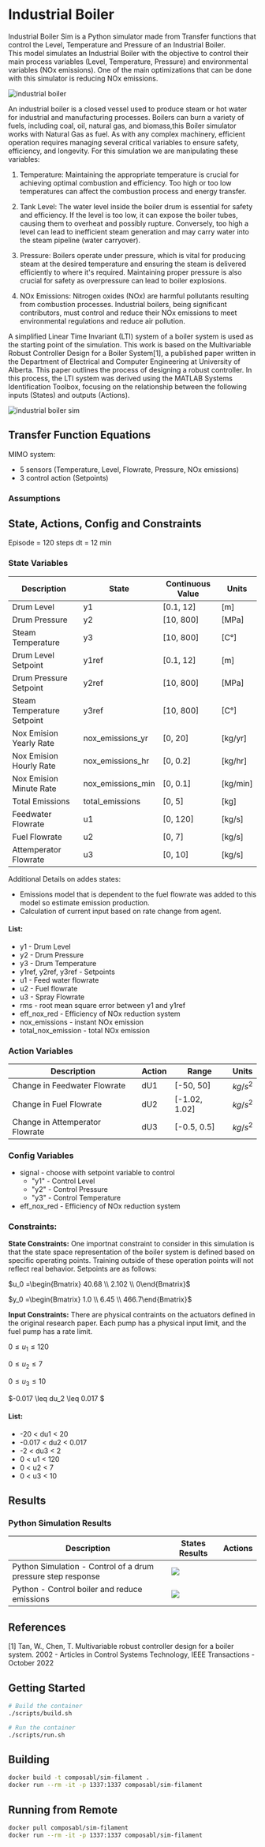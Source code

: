 # Industrial Boiler

Industrial Boiler Sim is a Python simulator made from Transfer functions that control the Level, Temperature and Pressure of an Industrial Boiler.<br>
This model simulates an Industrial Boiler with the objective to control their main process variables (Level, Temperature, Pressure) and environmental variables (NOx emissions). One of the main optimizations that can be done with this simulator is reducing NOx emissions.

![industrial boiler](https://www.process-heating.com/ext/resources/Issues/2016/January/3-PH0116-Arizona-Boiler-cut-away-view.jpg?t=1450881722&width=1080)

An industrial boiler is a closed vessel used to produce steam or hot water for industrial and manufacturing processes. Boilers can burn a variety of fuels, including coal, oil, natural gas, and biomass,this Boiler simulator works with Natural Gas as fuel. As with any complex machinery, efficient operation requires managing several critical variables to ensure safety, efficiency, and longevity. For this simulation we are manipulating these variables:

1. Temperature: Maintaining the appropriate temperature is crucial for achieving optimal combustion and efficiency. Too high or too low temperatures can affect the combustion process and energy transfer.

2. Tank Level: The water level inside the boiler drum is essential for safety and efficiency. If the level is too low, it can expose the boiler tubes, causing them to overheat and possibly rupture. Conversely, too high a level can lead to inefficient steam generation and may carry water into the steam pipeline (water carryover).

3. Pressure: Boilers operate under pressure, which is vital for producing steam at the desired temperature and ensuring the steam is delivered efficiently to where it's required. Maintaining proper pressure is also crucial for safety as overpressure can lead to boiler explosions.

4. NOx Emissions: Nitrogen oxides (NOx) are harmful pollutants resulting from combustion processes. Industrial boilers, being significant contributors, must control and reduce their NOx emissions to meet environmental regulations and reduce air pollution.

A simplified Linear Time Invariant (LTI) system of a boiler system is used as the starting point of the simulation. This work is based on the Multivariable Robust Controller Design for a Boiler System[1], a published paper written in the Department of Electrical and Computer Engineering at University of Alberta. This paper outlines the process of designing a robust controller. In this process, the LTI system was derived using the MATLAB Systems Identification Toolbox, focusing on the relationship between the following inputs (States) and outputs (Actions).

![industrial boiler sim](img/boiler_diagram.jpg)

## Transfer Function Equations

MIMO system:
* 5 sensors (Temperature, Level, Flowrate, Pressure, NOx emissions)
* 3 control action (Setpoints)

### Assumptions

## State, Actions, Config and Constraints
Episode = 120 steps
dt = 12 min

### State Variables
| Description| State | Continuous Value | Units  |
|----------- | ----- | ---------------- | -----  |
|Drum Level| y1    | [0.1, 12]        | [m]    |
|Drum Pressure| y2    | [10, 800]        | [MPa]  |
|Steam Temperature| y3    | [10, 800]        | [C°]   |
|Drum Level Setpoint| y1ref    | [0.1, 12]        | [m]    |
|Drum Pressure Setpoint| y2ref    | [10, 800]        | [MPa]  |
|Steam Temperature Setpoint| y3ref    | [10, 800]     | [C°]   |
|Nox Emision Yearly Rate| nox_emissions_yr  | [0, 20]  | [kg/yr] |
|Nox Emision Hourly Rate| nox_emissions_hr  | [0, 0.2] | [kg/hr] |
|Nox Emision Minute Rate| nox_emissions_min | [0, 0.1] | [kg/min]|
|Total Emissions | total_emissions   | [0, 5] | [kg]    |
|Feedwater Flowrate | u1  | [0, 120] | [kg/s] |
|Fuel Flowrate | u2  | [0, 7]   | [kg/s] |
|Attemperator Flowrate| u3  | [0, 10]  | [kg/s] |

Additional Details on addes states:
- Emissions model that is dependent to the fuel flowrate was added to this model so estimate emission production.
- Calculation of current input based on rate change from agent.

#### List:
* y1 - Drum Level
* y2 - Drum Pressure
* y3 - Drum Temperature
* y1ref, y2ref, y3ref - Setpoints
* u1 - Feed water flowrate
* u2 - Fuel flowrate
* u3 - Spray Flowrate
* rms - root mean square error between y1 and y1ref
* eff_nox_red - Efficiency of NOx reduction system
* nox_emissions - instant NOx emission
* total_nox_emission - total NOx emission

### Action Variables

|Description| Action | Range      | Units    |
|--------   |--------|------------|----------|
|Change in Feedwater Flowrate| dU1    | [-50, 50]  | $kg/s^2$ |
|Change in Fuel Flowrate| dU2    | [-1.02, 1.02]  | $kg/s^2$|
|Change in Attemperator Flowrate| dU3    | [-0.5, 0.5]  | $kg/s^2$|


### Config Variables
* signal - choose with setpoint variable to control
    * "y1" - Control Level
    * "y2" - Control Pressure
    * "y3" - Control Temperature
* eff_nox_red - Efficiency of NOx reduction system

### Constraints:
**State Constraints:** One importnat constraint to consider in this simulation is that the state space representation of the boiler system is defined based on specific operating points. Training outside of these operation points will not reflect real behavior. Setpoints are as follows:

$u_0 =\begin{Bmatrix}
    40.68 \\
    2.102 \\
    0\end{Bmatrix}$

$y_0 =\begin{Bmatrix}
    1.0 \\
    6.45 \\
    466.7\end{Bmatrix}$

**Input Constraints:** There are physical contraints on the actuators defined in the original research paper. Each pump has a physical input limit, and the fuel pump has a rate limit.

  $0 \leq u_1 \leq 120$

  $0 \leq u_2 \leq 7$

  $0 \leq u_3 \leq 10$

$-0.017 \leq du_2 \leq 0.017 $

#### List:
* -20 < du1 < 20
* -0.017 < du2 < 0.017
* -2 < du3 < 2
* 0 < u1 < 120
* 0 < u2 < 7
* 0 < u3 < 10

## **Results**

### **Python Simulation Results**

| Description| States Results| Actions|
| ----- | ---------------- | -----  |
| Python Simulation - Control of a drum pressure step response | ![](img/Python-Benchmark-States.jpg)||
| Python - Control boiler and reduce emissions | ![](img/Python-ReducedEmissions-States.jpg)| |

## **References**
[1] Tan, W., Chen, T. Multivariable robust controller design for a boiler system. 2002 - Articles in Control Systems Technology, IEEE Transactions - October 2022


## Getting Started

```bash
# Build the container
./scripts/build.sh

# Run the container
./scripts/run.sh
```

## Building

```bash
docker build -t composabl/sim-filament .
docker run --rm -it -p 1337:1337 composabl/sim-filament
```

## Running from Remote

```bash
docker pull composabl/sim-filament
docker run --rm -it -p 1337:1337 composabl/sim-filament
```


